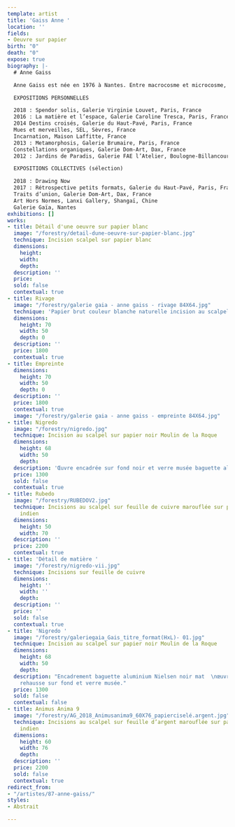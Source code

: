 ```yaml
---
template: artist
title: 'Gaiss Anne '
location: ''
fields:
- Oeuvre sur papier
birth: "0"
death: "0"
expose: true
biography: |-
  # Anne Gaiss

  Anne Gaiss est née en 1976 à Nantes. Entre macrocosme et microcosme, l’univers d’Anne Gaiss puise aux sources de l’invisible. Qu’il s’agisse de la structure interne de la matière révélée par la science, ou de la matière céleste perdue aux confins de l’espace, il s’agit ici bien d’une quête de ses mystères sur les chemins de la conscience, l’artiste devient passeur, chamane, celui qui permet de voir « au travers », « au delà » de notre réalité. Inspirée des écrits alchimistes, elle recrée le monde, d’une unité devenue dualité puis fractionnée sous la lame du scalpel, des ténèbres à la lumière, elle joue, transforme, métamorphose, transmute le visible pour en faire émerger la quintessence. L’alchimiste Martin Ruland disait que « l’imagination est l’astre dans l’homme, le corps céleste ou supracéleste ». Impalpable, subtil, l’esprit devient forme, la forme devient matière, la matière devient conscience. Pour l’alchimiste le métal a une âme, c’est ce que l’artiste nous révèle dans ces papiers. Leur surface couverte de métal devient miroir de l’âme, la ciselure nous amène vers l’envers de celui ci. « Connais-toi toi-même et tu connaitras l’univers » était la maxime du temple de Delphes. Derrière l’exploration de la nature de la matière, l’artiste propose ici à la manière de l’alchimiste de projeter comme le suggérait Jung l’inconscient dans l’obscurité de la matière afin de l’illuminer. La déconstruction du vide pour la reconstruction de la forme. La peau finement soulevée et ajourée nous livre un monde d’émotions et de sensations, l’émergence à partir du vide de l’œuvre d’une « scupture du vivant », création somptueuse ondulante, vibrante, lumineuse. La vibration du scalpel à l’origine de la forme, la lumière jouant sur le métal aux source de l’anima mundi.

  EXPOSITIONS PERSONNELLES

  2018 : Spendor solis, Galerie Virginie Louvet, Paris, France
  2016 : La matière et l’espace, Galerie Caroline Tresca, Paris, France
  2014 Destins croisés, Galerie du Haut-Pavé, Paris, France
  Mues et merveilles, SEL, Sèvres, France
  Incarnation, Maison Laffitte, France
  2013 : Metamorphosis, Galerie Brumaire, Paris, France
  Constellations organiques, Galerie Dom-Art, Dax, France
  2012 : Jardins de Paradis, Galerie FAE l’Atelier, Boulogne-Billancourt, France

  EXPOSITIONS COLLECTIVES (sélection)

  2018 : Drawing Now
  2017 : Rétrospective petits formats, Galerie du Haut-Pavé, Paris, France
  Traits d’union, Galerie Dom-Art, Dax, France
  Art Hors Normes, Lanxi Gallery, Shangaï, Chine
  Galerie Gaïa, Nantes
exhibitions: []
works:
- title: Détail d'une oeuvre sur papier blanc
  image: "/forestry/detail-dune-oeuvre-sur-papier-blanc.jpg"
  technique: Incision scalpel sur papier blanc
  dimensions:
    height: 
    width: 
    depth: 
  description: ''
  price: 
  sold: false
  contextual: true
- title: Rivage
  image: "/forestry/galerie gaia - anne gaiss - rivage 84X64.jpg"
  technique: 'Papier brut couleur blanche naturelle incision au scalpel '
  dimensions:
    height: 70
    width: 50
    depth: 0
  description: ''
  price: 1800
  contextual: true
- title: Empreinte
  dimensions:
    height: 70
    width: 50
    depth: 0
  description: ''
  price: 1800
  contextual: true
  image: "/forestry/galerie gaia - anne gaiss - empreinte 84X64.jpg"
- title: Nigredo
  image: "/forestry/nigredo.jpg"
  technique: Incision au scalpel sur papier noir Moulin de la Roque
  dimensions:
    height: 68
    width: 50
    depth: 
  description: 'Œuvre encadrée sur fond noir et verre musée baguette aluminium noire '
  price: 1300
  sold: false
  contextual: true
- title: Rubedo
  image: "/forestry/RUBEDOV2.jpg"
  technique: Incisions au scalpel sur feuille de cuivre marouflée sur papier traditionnel
    indien
  dimensions:
    height: 50
    width: 70
  description: ''
  price: 2200
  contextual: true
- title: 'Détail de matière '
  image: "/forestry/nigredo-vii.jpg"
  technique: Incisions sur feuille de cuivre
  dimensions:
    height: ''
    width: ''
    depth: 
  description: ''
  price: ''
  sold: false
  contextual: true
- title: 'Nigredo '
  image: "/forestry/galeriegaia_Gais_titre_format(HxL)- 01.jpg"
  technique: Incision au scalpel sur papier noir Moulin de la Roque
  dimensions:
    height: 68
    width: 50
    depth: 
  description: "Encadrement baguette aluminium Nielsen noir mat  \nœuvre posée en
    rehausse sur fond et verre musée."
  price: 1300
  sold: false
  contextual: false
- title: Animus Anima 9
  image: "/forestry/AG_2018_Animusanima9_60X76_papierciselé.argent.jpg"
  technique: Incisions au scalpel sur feuille d’argent marouflée sur papier traditionnel
    indien
  dimensions:
    height: 60
    width: 76
    depth: 
  description: ''
  price: 2200
  sold: false
  contextual: true
redirect_from:
- "/artistes/87-anne-gaiss/"
styles:
- Abstrait

---
```

